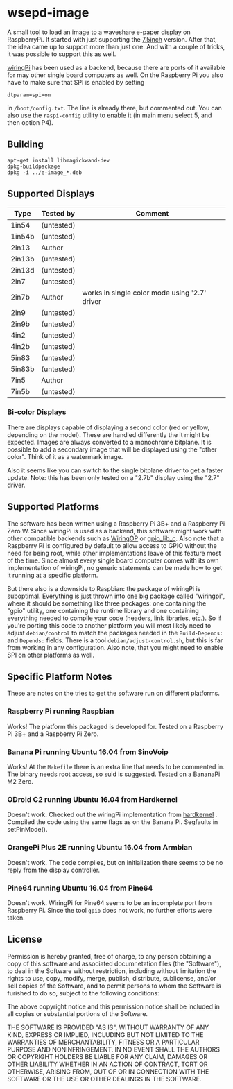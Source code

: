 # wsepd-image #

A small tool to load an image to a waveshare e-paper display on RaspberryPi.
It started with just supporting the
[7.5inch](https://www.waveshare.com/wiki/7.5inch_e-Paper_HAT) version. After
that, the idea came up to support more than just one. And with a couple of
tricks, it was possible to support this as well.

[wiringPi](http://wiringpi.com/) has been used as a backend, because there
are ports of it available for may other single board computers as well. On
the Raspberry Pi you also have to make sure that SPI is enabled by setting
```
dtparam=spi=on
```
in `/boot/config.txt`. The line is already there, but commented out. You can
also use the `raspi-config` utility to enable it (in main menu select 5, and
then option P4).

## Building ##

```
apt-get install libmagickwand-dev
dpkg-buildpackage
dpkg -i ../e-image_*.deb
```

## Supported Displays ##

| Type   | Tested by  | Comment                                              |
| ------ | ---------- | ---------------------------------------------------- |
| 1in54  | (untested) |                                                      |
| 1in54b | (untested) |                                                      |
| 2in13  | Author     |                                                      |
| 2in13b | (untested) |                                                      |
| 2in13d | (untested) |                                                      |
| 2in7   | (untested) |                                                      |
| 2in7b  | Author     | works in single color mode using '2.7' driver        |
| 2in9   | (untested) |                                                      |
| 2in9b  | (untested) |                                                      |
| 4in2   | (untested) |                                                      |
| 4in2b  | (untested) |                                                      |
| 5in83  | (untested) |                                                      |
| 5in83b | (untested) |                                                      |
| 7in5   | Author     |                                                      |
| 7in5b  | (untested) |                                                      |

### Bi-color Displays ###

There are displays capable of displaying a second color (red or yellow,
depending on the model). These are handled differently the it might be
expected. Images are always converted to a monochrome bitplane. It is possible
to add a secondary image that will be displayed using the "other color". Think
of it as a watermark image.

Also it seems like you can switch to the single bitplane driver to get a
faster update. Note: this has been only tested on a "2.7b" display using the
"2.7" driver.

## Supported Platforms ##

The software has been written using a Raspberry Pi 3B+ and a Raspberry Pi Zero
W. Since wiringPi is used as a backend, this software might work with other
compatible backends such as [WiringOP](https://github.com/zhaolei/WiringOP) or
[gpio\_lib\_c](https://github.com/TinkerBoard/gpio_lib_c). Also note that a
Raspberry Pi is configured by default to allow access to GPIO without the need
for being root, while other implementations leave of this feature most of the
time. Since almost every single board computer comes with its own
implementation of wiringPi, no generic statements can be made how to get it
running at a specific platform.

But there also is a downside to Raspbian: the package of wiringPi is
suboptimal. Everything is just thrown into one big package called "wiringpi",
where it should be something like three packages: one containing the "gpio"
utility, one containing the runtime library and one containing everything
needed to compile your code (headers, link libraries, etc.). So if you're
porting this code to another platform you will most likely need to adjust
`debian/control` to match the packages needed in the `Build-Depends:` and
`Depends:` fields. There is a tool `debian/adjust-control.sh`, but this is far
from working in any configuration. Also note, that you might need to enable
SPI on other platforms as well.

## Specific Platform Notes ##

These are notes on the tries to get the software run on different platforms.

### Raspberry Pi running Raspbian ###

Works!
The platform this packaged is developed for. Tested on a
Raspberry Pi 3B+ and a Raspberry Pi Zero.

### Banana Pi running Ubuntu 16.04 from SinoVoip ###

Works!
At the `Makefile` there is an extra line that needs to be commented in. The
binary needs root access, so suid is suggested. Tested on a BananaPi M2 Zero.

### ODroid C2 running Ubuntu 16.04 from Hardkernel ###

Doesn't work.
Checked out the wiringPi implementation from
[hardkernel](https://github.com/hardkernel/wiringPi) . Compiled the code
using the same flags as on the Banana Pi. Segfaults in setPinMode().

### OrangePi Plus 2E running Ubuntu 16.04 from Armbian ###

Doesn't work.
The code compiles, but on initialization there seems to be no reply from the
display controller.

### Pine64 running Ubuntu 16.04 from Pine64 ###

Doesn't work.
WiringPi for Pine64 seems to be an incomplete port from Raspberry Pi. Since
the tool `gpio` does not work, no further efforts were taken.

## License ##

Permission is hereby granted, free of charge, to any person obtaining a copy
of this software and associated documnetation files (the "Software"), to deal
in the Software without restriction, including without limitation the rights
to use, copy, modify, merge, publish, distribute, sublicense, and/or sell
copies of the Software, and to permit persons to  whom the Software is
furished to do so, subject to the following conditions:

The above copyright notice and this permission notice shall be included in
all copies or substantial portions of the Software.

THE SOFTWARE IS PROVIDED "AS IS", WITHOUT WARRANTY OF ANY KIND, EXPRESS OR
IMPLIED, INCLUDING BUT NOT LIMITED TO THE WARRANTIES OF MERCHANTABILITY,
FITNESS OR A PARTICULAR PURPOSE AND NONINFRINGEMENT. IN NO EVENT SHALL THE
AUTHORS OR COPYRIGHT HOLDERS BE LIABLE FOR ANY CLAIM, DAMAGES OR OTHER
LIABILITY WHETHER IN AN ACTION OF CONTRACT, TORT OR OTHERWISE, ARISING FROM,
OUT OF OR IN CONNECTION WITH THE SOFTWARE OR THE USE OR OTHER DEALINGS IN
THE SOFTWARE.


